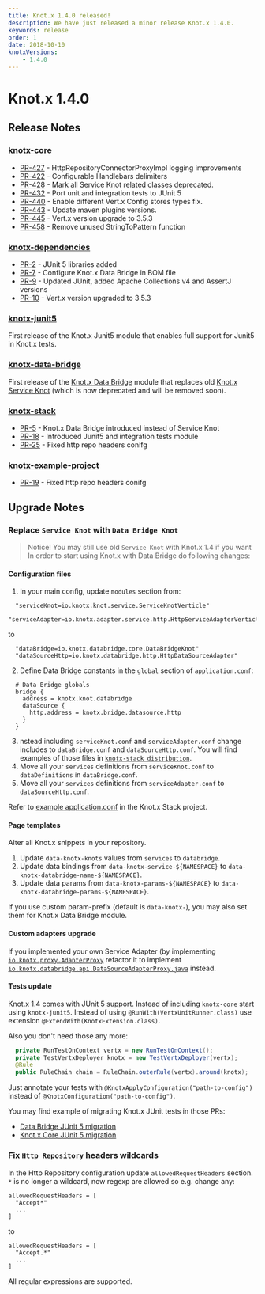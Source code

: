 ```yaml
---
title: Knot.x 1.4.0 released!
description: We have just released a minor release Knot.x 1.4.0.
keywords: release
order: 1
date: 2018-10-10
knotxVersions:
    - 1.4.0
---
```

# Knot.x 1.4.0

## Release Notes

### [knotx-core](https://github.com/Cognifide/knotx)
- [PR-427](https://github.com/Cognifide/knotx/pull/427) - HttpRepositoryConnectorProxyImpl logging improvements
- [PR-422](https://github.com/Cognifide/knotx/pull/422) - Configurable Handlebars delimiters
- [PR-428](https://github.com/Cognifide/knotx/pull/428) - Mark all Service Knot related classes deprecated.
- [PR-432](https://github.com/Cognifide/knotx/pull/432) - Port unit and integration tests to JUnit 5
- [PR-440](https://github.com/Cognifide/knotx/pull/440) - Enable different Vert.x Config stores types fix.
- [PR-443](https://github.com/Cognifide/knotx/pull/443) - Update maven plugins versions.
- [PR-445](https://github.com/Cognifide/knotx/pull/445) - Vert.x version upgrade to 3.5.3
- [PR-458](https://github.com/Cognifide/knotx/pull/458) - Remove unused StringToPattern function

### [knotx-dependencies](https://github.com/Knotx/knotx-dependencies)
- [PR-2](https://github.com/Knotx/knotx-dependencies/pull/2) - JUnit 5 libraries added
- [PR-7](https://github.com/Knotx/knotx-dependencies/pull/7) - Configure Knot.x Data Bridge in BOM file
- [PR-9](https://github.com/Knotx/knotx-dependencies/pull/9) - Updated JUnit, added Apache Collections v4 and AssertJ versions
- [PR-10](https://github.com/Knotx/knotx-dependencies/pull/10) - Vert.x version upgraded to 3.5.3

### [knotx-junit5](https://github.com/Knotx/knotx-junit5)
First release of the Knot.x Junit5 module that enables full support for Junit5 in Knot.x tests.

### [knotx-data-bridge](https://github.com/Knotx/knotx-data-bridge)
First release of the [Knot.x Data Bridge](https://github.com/Knotx/knotx-data-bridge) module
that replaces old [Knot.x Service Knot](https://github.com/Cognifide/knotx/wiki/ServiceKnot)
(which is now deprecated and will be removed soon).

### [knotx-stack](https://github.com/Knotx/knotx-stack)
- [PR-5](https://github.com/Knotx/knotx-stack/pull/5) - Knot.x Data Bridge introduced instead of Service Knot
- [PR-18](https://github.com/Knotx/knotx-stack/pull/18) - Introduced Junit5 and integration tests module
- [PR-25](https://github.com/Knotx/knotx-stack/pull/25) - Fixed http repo headers conifg


### [knotx-example-project](https://github.com/Knotx/knotx-example-project)
- [PR-19](https://github.com/Knotx/knotx-example-project/pull/19) - Fixed http repo headers conifg

## Upgrade Notes

### Replace `Service Knot` with `Data Bridge Knot`

> Notice! You may still use old `Service Knot` with Knot.x 1.4 if you want
In order to start using Knot.x with Data Bridge do following changes:

#### Configuration files
1. In your main config, update `modules` section from:
```hocon
  "serviceKnot=io.knotx.knot.service.ServiceKnotVerticle"
  "serviceAdapter=io.knotx.adapter.service.http.HttpServiceAdapterVerticle"
```

to

```hocon
  "dataBridge=io.knotx.databridge.core.DataBridgeKnot"
  "dataSourceHttp=io.knotx.databridge.http.HttpDataSourceAdapter"
```

2. Define Data Bridge constants in the `global` section of `application.conf`:
```hocon
  # Data Bridge globals
  bridge {
    address = knotx.knot.databridge
    dataSource {
      http.address = knotx.bridge.datasource.http
    }
  }
```
3. nstead including `serviceKnot.conf` and `serviceAdapter.conf` change includes
to `dataBridge.conf` and `dataSourceHttp.conf`.
You will find examples of those files in
[`knotx-stack distribution`](https://github.com/Knotx/knotx-stack/blob/1.4.0/knotx-stack-manager/src/main/packaging/conf/includes).
4. Move all your `services` definitions from `serviceKnot.conf` to `dataDefinitions` in `dataBridge.conf`.
5. Move all your `services` definitions from `serviceAdapter.conf` to `dataSourceHttp.conf`.

Refer to [example application.conf](https://github.com/Knotx/knotx-stack/blob/1.4.0/knotx-stack-manager/src/main/packaging/conf/application.conf)
in the Knot.x Stack project.


#### Page templates
Alter all Knot.x snippets in your repository.
1. Update `data-knotx-knots` values from `services` to `databridge`.
2. Update data bindings from `data-knotx-service-${NAMESPACE}` to `data-knotx-databridge-name-${NAMESPACE}`.
3. Update data params from `data-knotx-params-${NAMESPACE}` to `data-knotx-databridge-params-${NAMESPACE}`.

If you use custom param-prefix (default is `data-knotx-`), you may also set them for Knot.x Data Bridge module.

#### Custom adapters upgrade
If you implemented your own Service Adapter (by implementing
[`io.knotx.proxy.AdapterProxy`](https://github.com/Cognifide/knotx/blob/1.3.0/knotx-core/src/main/java/io/knotx/proxy/AdapterProxy.java)
refactor it to implement
[`io.knotx.databridge.api.DataSourceAdapterProxy.java`](https://github.com/Knotx/knotx-data-bridge/blob/1.4.0/api/src/main/java/io/knotx/databridge/api/DataSourceAdapterProxy.java)
instead.

#### Tests update
Knot.x 1.4 comes with JUnit 5 support. Instead of including `knotx-core` start using `knotx-junit5`.
Instead of using `@RunWith(VertxUnitRunner.class)` use extension `@ExtendWith(KnotxExtension.class)`.

Also you don't need those any more:
```java
  private RunTestOnContext vertx = new RunTestOnContext();
  private TestVertxDeployer knotx = new TestVertxDeployer(vertx);
  @Rule
  public RuleChain chain = RuleChain.outerRule(vertx).around(knotx);
```

Just annotate your tests with `@KnotxApplyConfiguration("path-to-config")`
instead of `@KnotxConfiguration("path-to-config")`.

You may find example of migrating Knot.x JUnit tests in those PRs:
- [Data Bridge JUnit 5 migration](https://github.com/Knotx/knotx-data-bridge/pull/19/files)
- [Knot.x Core JUnit 5 migration](https://github.com/Cognifide/knotx/pull/432/files)

### Fix `Http Repository` headers wildcards
In the Http Repository configuration update `allowedRequestHeaders` section.
`*` is no longer a wildcard, now regexp are allowed so e.g. change any:
```hocon
allowedRequestHeaders = [
  "Accept*"
  ...
]
```
to
```hocon
allowedRequestHeaders = [
  "Accept.*"
  ...
]
```

All regular expressions are supported.
